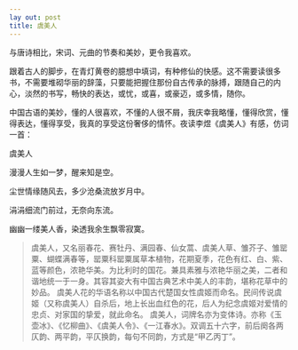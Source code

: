 ```yaml
---
lay out: post
title: 虞美人
---
```


与唐诗相比，宋词、元曲的节奏和美妙，更令我喜欢。

跟着古人的脚步，在青灯黄卷的臆想中填词，有种修仙的快感。这不需要读很多书，不需要堆砌华丽的辞藻，只要能把握住那份自古传承的脉搏，跟随自己的内心，淡然的书写，畅快的表达，或忧，或喜，或豪迈，或多情，随你。

中国古语的美妙，懂的人很喜欢，不懂的人很不屑，我庆幸我略懂，懂得欣赏，懂得表达，懂得享受，我真的享受这份奢侈的情怀。夜读李煜《虞美人》有感，仿词一首：

虞美人

漫漫人生如一梦，醒来知是空。

尘世情缘随风去，多少沧桑流放岁月中。

涓涓细流门前过，无奈向东流。

幽幽一缕美人香，染透我余生飘零寂寞。

> 虞美人，又名丽春花、赛牡丹、满园春、仙女蒿、虞美人草、雏芥子、雏罂粟、蝴蝶满春等，罂粟科罂粟属草本植物，花期夏季，花色有红、白、紫、蓝等颜色，浓艳华美。为比利时的国花。兼具素雅与浓艳华丽之美，二者和谐地统一于一身。其容其姿大有中国古典艺术中美人的丰韵，堪称花草中的妙品。
> 虞美人花的华语名称以中国古代楚国女性虞姬而命名。民间传说虞姬（又称虞美人）自杀后，地上长出血红色的花，后人为纪念虞姬对爱情的忠贞、对家国的挚爱，就此命名。
> 虞美人，词牌名亦为变体诗。亦称《玉壶冰》、《忆柳曲》、《虞美人令》、《一江春水》。双调五十六字，前后阕各两仄韵、两平韵，平仄换韵，每句不同韵，方式是“甲乙丙丁”。
